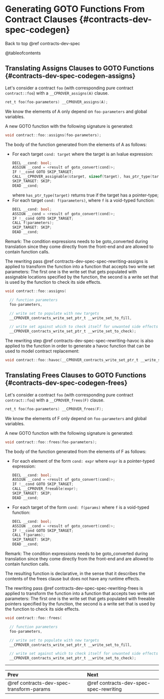 # Generating GOTO Functions From Contract Clauses {#contracts-dev-spec-codegen}

Back to top @ref contracts-dev-spec

@tableofcontents

## Translating Assigns Clauses to GOTO Functions {#contracts-dev-spec-codegen-assigns}


Let's consider a contract `foo` (with corresponding pure contract
`contract::foo`) with a `__CPROVER_assigns(A)` clause.

```c
ret_t foo(foo-parameters) __CPROVER_assigns(A);
```
We know the elements of A only depend on `foo-parameters` and global variables.

A new GOTO function with the following signature is generated:

```c
void contract::foo::assigns(foo-parameters);
```

The body of the function generated from the elements of A as follows:
- For each target `cond: target` where the target is an lvalue expression:
    ```c
    DECL __cond: bool;
    ASSIGN __cond = <result of goto_convert(cond)>;
    IF !__cond GOTO SKIP_TARGET;
    CALL __CPROVER_assignable(&target, sizeof(target), has_ptr_type(target));
    SKIP_TARGET: SKIP;
    DEAD __cond;
    ```
    where `has_ptr_type(target)` returns true if the target has a pointer-type;
- For each target `cond: f(parameters)`, where `f` is a void-typed function:
    ```c
    DECL __cond: bool;
    ASSIGN __cond = <result of goto_convert(cond)>;
    IF !__cond GOTO SKIP_TARGET;
    CALL f(parameters);
    SKIP_TARGET: SKIP;
    DEAD __cond;
    ```

Remark: The condition expressions needs to be goto_converted during translation
since they come directly from the front-end and are allowed to contain function
calls.

The rewriting pass @ref contracts-dev-spec-spec-rewriting-assigns is applied
to transform the function into a function that accepts two
write set parameters: The first one is the write set that gets populated with
assignable locations specified by the function, the second is a write set that
is used by the function to check its side effects.

```c
void contract::foo::assigns(

  // function parameters
  foo-parameters,

  // write set to populate with new targets
  __CPROVER_contracts_write_set_ptr_t __write_set_to_fill,

  // write set against which to check itself for unwanted side effects
  __CPROVER_contracts_write_set_ptr_t __write_set_to_check);
```

The rewriting step @ref contracts-dev-spec-spec-rewriting-havoc is also applied
to the function in order to generate a havoc function that can be used to model
contract replacement:

```c
void contract::foo::havoc(__CPROVER_contracts_write_set_ptr_t __write_set_to_havoc);
```

## Translating Frees Clauses to GOTO Functions {#contracts-dev-spec-codegen-frees}

Let's consider a contract `foo` (with corresponding pure contract
`contract::foo`) with a `__CPROVER_frees(F)` clause.

```c
ret_t foo(foo-parameters) __CPROVER_frees(F);
```
We know the elements of F only depend on `foo-parameters` and global variables.

A new GOTO function with the following signature is generated:

```c
void contract::foo::frees(foo-parameters);
```

The body of the function generated from the elements of F as follows:
- For each element of the form  `cond: expr` where `expr` is a pointer-typed
  expression:
    ```c
    DECL __cond: bool;
    ASSIGN __cond = <result of goto_convert(cond)>;
    IF !__cond GOTO SKIP_TARGET;
    CALL __CPROVER_freeable(expr);
    SKIP_TARGET: SKIP;
    DEAD __cond;
    ```
- For each target of the form `cond: f(params)` where `f` is a void-typed
  function:
    ```c
    DECL __cond: bool;
    ASSIGN __cond = <result of goto_convert(cond)>;
    IF !__cond GOTO SKIP_TARGET;
    CALL f(params);
    SKIP_TARGET: SKIP;
    DEAD __cond;
    ```

Remark: The condition expressions needs to be goto_converted during translation
since they come directly from the front-end and are allowed to contain function
calls.

The resulting function is declarative, in the sense that it describes the
contents of the frees clause but does not have any runtime effects.

The rewriting pass @ref contracts-dev-spec-spec-rewriting-frees is applied
to transform the function into a function that accepts two
write set parameters: The first one is the write set that gets populated with
freeable pointers specified by the function, the second is a write set that is
used by the function to check its side effects.

```c
void contract::foo::frees(

  // function parameters
  foo-parameters,

  // write set to populate with new targets
  __CPROVER_contracts_write_set_ptr_t __write_set_to_fill,

  // write set against which to check itself for unwanted side effects
  __CPROVER_contracts_write_set_ptr_t __write_set_to_check);
```

---
 Prev | Next
:-----|:------
 @ref contracts-dev-spec-transform-params | @ref contracts-dev-spec-spec-rewriting